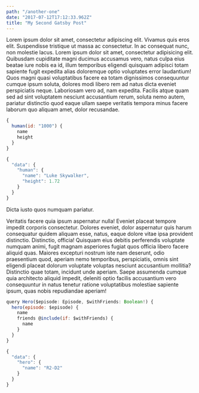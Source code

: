 ```yaml
---
path: "/another-one"
date: "2017-07-12T17:12:33.962Z"
title: "My Second Gatsby Post"
---
```

Lorem ipsum dolor sit amet, consectetur adipiscing elit. Vivamus quis eros elit. Suspendisse tristique ut massa ac consectetur. In ac consequat nunc, non molestie lacus.
Lorem ipsum dolor sit amet, consectetur adipisicing elit. Quibusdam cupiditate magni ducimus accusamus vero, natus culpa eius beatae iure nobis ea id, illum temporibus eligendi quisquam adipisci totam sapiente fugit expedita alias doloremque optio voluptates error laudantium! Quos magni quasi voluptatibus facere ea totam dignissimos consequuntur cumque ipsum soluta, dolores modi libero rem ad natus dicta eveniet perspiciatis neque. Laboriosam vero ad, nam expedita. Facilis atque quam sed ad sint voluptatem nesciunt accusantium rerum, soluta nemo autem, pariatur distinctio quod eaque ullam saepe veritatis tempora minus facere laborum quo aliquam amet, dolor recusandae.

```javascript
{
  human(id: "1000") {
    name
    height
  }
}
```

```javascript
{
  "data": {
    "human": {
      "name": "Luke Skywalker",
      "height": 1.72
    }
  }
}
```

Dicta iusto quos numquam pariatur.

Veritatis facere quia ipsum aspernatur nulla! Eveniet placeat tempore impedit corporis consectetur. Dolores eveniet, dolor aspernatur quis harum consequatur quidem aliquam esse, natus, eaque dolore vitae ipsa provident distinctio. Distinctio, officia! Quisquam eius debitis perferendis voluptate numquam animi, fugit magnam asperiores fugiat quos officia libero facere aliquid quas. Maiores excepturi nostrum iste nam deserunt, odio praesentium quod, aperiam nemo temporibus, perspiciatis, omnis sint eligendi placeat dolorum voluptate voluptas nesciunt accusantium mollitia? Distinctio quae totam, incidunt unde aperiam. Saepe assumenda cumque quia architecto aliquid impedit, deleniti optio facilis accusantium vero consequuntur in natus tenetur ratione voluptatibus molestiae sapiente ipsum, quas nobis repudiandae aperiam!


```javascript
query Hero($episode: Episode, $withFriends: Boolean!) {
  hero(episode: $episode) {
    name
    friends @include(if: $withFriends) {
      name
    }
  }
}
```

```javascript
{
  "data": {
    "hero": {
      "name": "R2-D2"
    }
  }
}
```
